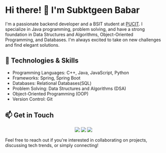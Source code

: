 # Hi there! 👋 I'm Subktgeen Babar

I'm a passionate backend developer and a BSIT student at <a href="https://pucit.edu.pk/">PUCIT</a>. I specialize in Java programming, problem solving, and have a strong foundation in Data Structures and Algorithms, Object-Oriented Programming, and Databases. I'm always excited to take on new challenges and find elegant solutions.

## 🔧 Technologies & Skills

- Programming Languages: C++, Java, JavaScript, Python
- Frameworks: Spring, Spring Boot
- Databases: Relational Databases(SQL)
- Problem Solving: Data Structures and Algorithms (DSA)
- Object-Oriented Programming (OOP)
- Version Control: Git


## 📫 Get in Touch



<p align="center">
<a href="https://www.linkedin.com/in/subktgeen-babar/"><img src="https://img.shields.io/badge/-subktgeen%20babar-0077B5?style=flat&logo=Linkedin&logoColor=white"/></a>
<a href="mailto:sendtosubktgeen@gmail.com"><img src="https://img.shields.io/badge/-sendtosubktgeen@gmail.com-D14836?style=flat&logo=Gmail&logoColor=white"/></a>
<a href="https://leetcode.com/subktgeenbabar_1/"><img src="https://img.shields.io/badge/-/subktgeenbabar_1-e8b519?style=flat&logo=leetcode&logoColor=black"/></a>
</p>


Feel free to reach out if you're interested in collaborating on projects, discussing tech trends, or simply connecting!
